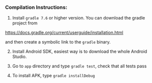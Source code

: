 ### Compilation Instructions:

1) Install `gradle 7.6` or higher version. You can download the gradle project from

https://docs.gradle.org/current/userguide/installation.html

and then create a symbolic link to the `gradle` binary.

2) Install Android SDK, easiest way is to download the whole Android Studio.

3) Go to `app` directory and type `gradle test`, check that all tests pass

4) To install APK, type `gradle installDebug`

